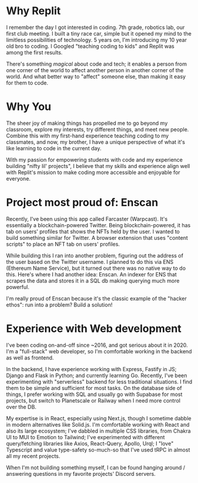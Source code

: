 # Why Replit

I remember the day I got interested in coding. 7th grade, robotics lab, our first club meeting. I built a tiny race car, simple but it opened my mind to the limitless possibilities of technology. 5 years on, I'm introducing my 10 year old bro to coding. I Googled "teaching coding to kids" and Replit was among the first results.

There's something _magical_ about code and tech; it enables a person from one corner of the world to affect another person in another corner of the world. And what better way to "affect" someone else, than making it easy for them to code.

# Why You

The sheer joy of making things has propelled me to go beyond my classroom, explore my interests, try different things, and meet new people. Combine this with my first-hand experience teaching coding to my classmates, and now, my brother, I have a unique perspective of what it's like learning to code in the current day.

With my passion for empowering students with code and my experience building "nifty lil' projects", I believe that my skills and experience align well with Replit's mission to make coding more accessible and enjoyable for everyone.

# Project most proud of: Enscan

Recently, I've been using this app called Farcaster (Warpcast). It's essentially a blockchain-powered Twitter. Being blockchain-powered, it has tab on users' profiles that shows the NFTs held by the user. I wanted to build something similar for Twitter. A browser extension that uses "content scripts" to place an NFT tab on users' profiles. 

While building this I ran into another problem, figuring out the address of the user based on the Twitter username. I planned to do this via ENS (Ethereum Name Service), but it turned out there was no native way to do this. Here's where I had another idea: Enscan. An indexer for ENS that scrapes the data and stores it in a SQL db making querying much more powerful.

I'm really proud of Enscan because it's the classic example of the "hacker ethos": run into a problem? Build a solution!

# Experience with Web development

I've been coding on-and-off since ~2016, and got serious about it in 2020. I'm a "full-stack" web developer, so I'm comfortable working in the backend as well as frontend.

In the backend, I have experience working with Express, Fastify in JS; Django and Flask in Python; and currently learning Go. Recently, I've been experimenting with "serverless" backend for less traditional situations. I find them to be simple and sufficient for most tasks. On the database side of things, I prefer working with SQL and usually go with Supabase for most projects, but switch to Planetscale or Railway when I need more control over the DB.

My expertise is in React, especially using Next.js, though I sometime dabble in modern alternatives like Solid.js. I'm comfortable working with React and also its large ecosystem; I've dabbled in multiple CSS libraries, from Chakra UI to MUI to Emotion to Tailwind; I've experimented with different query/fetching libraries like Axios, React-Query, Apollo, Urql; I "love" Typescript and value type-safety so-much-so that I've used tRPC in almost all my recent projects.

When I'm not building something myself, I can be found hanging around / answering questions in my favorite projects' Discord servers.